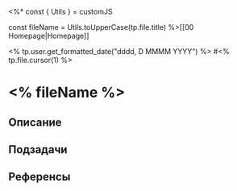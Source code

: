 <%*
const { Utils } = customJS

const fileName = Utils.toUpperCase(tp.file.title)
%>[[00 Homepage|Homepage]]

<% tp.user.get_formatted_date("dddd, D MMMM YYYY") %>
#<% tp.file.cursor(1) %>

# <% fileName %>

## Описание

## Подзадачи

## Референсы
